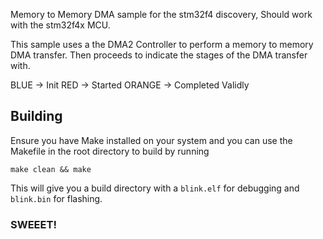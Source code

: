 Memory to Memory DMA sample for the stm32f4 discovery, Should work with the stm32f4x MCU. 

This sample uses a the DMA2 Controller to perform a memory to memory DMA transfer. 
Then proceeds to indicate the stages of the DMA transfer with. 

BLUE -> Init
RED -> Started 
ORANGE -> Completed Validly


## Building
Ensure you have Make installed on your system and you can use the Makefile in the root directory to build by running 

`make clean && make`

This will give you a build directory with a `blink.elf` for debugging and `blink.bin` for flashing. 


### SWEEET!
